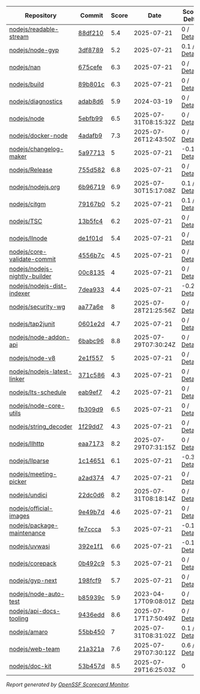 <!-- OPENSSF-SCORECARD-MONITOR:START -->

| Repository | Commit | Score | Date | Score Delta | Report | StepSecurity |
| -- | -- | -- | -- | -- | -- | -- |
| [nodejs/readable-stream](https://github.com/nodejs/readable-stream) | [88df210](https://github.com/nodejs/readable-stream/commit/88df21041dc26c210fab3e074ab6bb681a604b8e) | 5.4 | 2025-07-21 | 0 / [Details](https://ossf.github.io/scorecard-visualizer/#/projects/github.com/nodejs/readable-stream/compare/88df21041dc26c210fab3e074ab6bb681a604b8e/88df21041dc26c210fab3e074ab6bb681a604b8e) | [View](https://ossf.github.io/scorecard-visualizer/#/projects/github.com/nodejs/readable-stream/commit/88df21041dc26c210fab3e074ab6bb681a604b8e) | [Fix it](https://app.stepsecurity.io/securerepo?repo=nodejs/readable-stream) |
| [nodejs/node-gyp](https://github.com/nodejs/node-gyp) | [3df8789](https://github.com/nodejs/node-gyp/commit/3df8789a9aa73c60707eec8f02f4e926491d6102) | 5.2 | 2025-07-21 | 0.1 / [Details](https://ossf.github.io/scorecard-visualizer/#/projects/github.com/nodejs/node-gyp/compare/7d883b5cf4c26e76065201f85b0be36d5ebdcc0e/3df8789a9aa73c60707eec8f02f4e926491d6102) | [View](https://ossf.github.io/scorecard-visualizer/#/projects/github.com/nodejs/node-gyp/commit/3df8789a9aa73c60707eec8f02f4e926491d6102) | [Fix it](https://app.stepsecurity.io/securerepo?repo=nodejs/node-gyp) |
| [nodejs/nan](https://github.com/nodejs/nan) | [675cefe](https://github.com/nodejs/nan/commit/675cefebca42410733da8a454c8d9391fcebfbc2) | 6.3 | 2025-07-21 | 0 / [Details](https://ossf.github.io/scorecard-visualizer/#/projects/github.com/nodejs/nan/compare/675cefebca42410733da8a454c8d9391fcebfbc2/675cefebca42410733da8a454c8d9391fcebfbc2) | [View](https://ossf.github.io/scorecard-visualizer/#/projects/github.com/nodejs/nan/commit/675cefebca42410733da8a454c8d9391fcebfbc2) | [Fix it](https://app.stepsecurity.io/securerepo?repo=nodejs/nan) |
| [nodejs/build](https://github.com/nodejs/build) | [89b801c](https://github.com/nodejs/build/commit/89b801cfa71163e347aafdd767aa44acf8cb70c6) | 6.3 | 2025-07-21 | 0 / [Details](https://ossf.github.io/scorecard-visualizer/#/projects/github.com/nodejs/build/compare/62a7c769f6aee5537efaa40083851af9295f01a8/89b801cfa71163e347aafdd767aa44acf8cb70c6) | [View](https://ossf.github.io/scorecard-visualizer/#/projects/github.com/nodejs/build/commit/89b801cfa71163e347aafdd767aa44acf8cb70c6) | [Fix it](https://app.stepsecurity.io/securerepo?repo=nodejs/build) |
| [nodejs/diagnostics](https://github.com/nodejs/diagnostics) | [adab8d6](https://github.com/nodejs/diagnostics/commit/adab8d62aca9e47928570c29e7e5908a0f825039) | 5.9 | 2024-03-19 | 0 / [Details](https://ossf.github.io/scorecard-visualizer/#/projects/github.com/nodejs/diagnostics/compare/adab8d62aca9e47928570c29e7e5908a0f825039/adab8d62aca9e47928570c29e7e5908a0f825039) | [View](https://ossf.github.io/scorecard-visualizer/#/projects/github.com/nodejs/diagnostics/commit/adab8d62aca9e47928570c29e7e5908a0f825039) | [Fix it](https://app.stepsecurity.io/securerepo?repo=nodejs/diagnostics) |
| [nodejs/node](https://github.com/nodejs/node) | [5ebfb99](https://github.com/nodejs/node/commit/5ebfb99a96ab392ab96e0f3b8404a031cde556f5) | 6.5 | 2025-07-31T08:15:32Z | 0 / [Details](https://ossf.github.io/scorecard-visualizer/#/projects/github.com/nodejs/node/compare/229cc3be28eab3153c16bc55bc67d1e81c4a7067/5ebfb99a96ab392ab96e0f3b8404a031cde556f5) | [View](https://ossf.github.io/scorecard-visualizer/#/projects/github.com/nodejs/node/commit/5ebfb99a96ab392ab96e0f3b8404a031cde556f5) | [Fix it](https://app.stepsecurity.io/securerepo?repo=nodejs/node) |
| [nodejs/docker-node](https://github.com/nodejs/docker-node) | [4adafb9](https://github.com/nodejs/docker-node/commit/4adafb930bf239b610fa37c4f691bbf98dd65578) | 7.3 | 2025-07-26T12:43:50Z | 0 / [Details](https://ossf.github.io/scorecard-visualizer/#/projects/github.com/nodejs/docker-node/compare/b3d8cc15338c545a4328286b2df806b511e2b31b/4adafb930bf239b610fa37c4f691bbf98dd65578) | [View](https://ossf.github.io/scorecard-visualizer/#/projects/github.com/nodejs/docker-node/commit/4adafb930bf239b610fa37c4f691bbf98dd65578) | [Fix it](https://app.stepsecurity.io/securerepo?repo=nodejs/docker-node) |
| [nodejs/changelog-maker](https://github.com/nodejs/changelog-maker) | [5a97713](https://github.com/nodejs/changelog-maker/commit/5a97713ef473bd39ea3dff1a022b674556c284b7) | 5 | 2025-07-21 | -0.1 / [Details](https://ossf.github.io/scorecard-visualizer/#/projects/github.com/nodejs/changelog-maker/compare/5a97713ef473bd39ea3dff1a022b674556c284b7/5a97713ef473bd39ea3dff1a022b674556c284b7) | [View](https://ossf.github.io/scorecard-visualizer/#/projects/github.com/nodejs/changelog-maker/commit/5a97713ef473bd39ea3dff1a022b674556c284b7) | [Fix it](https://app.stepsecurity.io/securerepo?repo=nodejs/changelog-maker) |
| [nodejs/Release](https://github.com/nodejs/Release) | [755d582](https://github.com/nodejs/Release/commit/755d5821ca9454b91d83f51736b4dddbd7a2600c) | 6.8 | 2025-07-21 | 0 / [Details](https://ossf.github.io/scorecard-visualizer/#/projects/github.com/nodejs/Release/compare/b882d16765f4ef3d9d86d86726102061175cd3bb/755d5821ca9454b91d83f51736b4dddbd7a2600c) | [View](https://ossf.github.io/scorecard-visualizer/#/projects/github.com/nodejs/Release/commit/755d5821ca9454b91d83f51736b4dddbd7a2600c) | [Fix it](https://app.stepsecurity.io/securerepo?repo=nodejs/Release) |
| [nodejs/nodejs.org](https://github.com/nodejs/nodejs.org) | [6b96719](https://github.com/nodejs/nodejs.org/commit/6b96719fe68e4f77a1243a78456873b0d4ab1107) | 6.9 | 2025-07-30T15:17:08Z | 0.1 / [Details](https://ossf.github.io/scorecard-visualizer/#/projects/github.com/nodejs/nodejs.org/compare/77f675cabeabec5fcb464539d47bff82613c297b/6b96719fe68e4f77a1243a78456873b0d4ab1107) | [View](https://ossf.github.io/scorecard-visualizer/#/projects/github.com/nodejs/nodejs.org/commit/6b96719fe68e4f77a1243a78456873b0d4ab1107) | [Fix it](https://app.stepsecurity.io/securerepo?repo=nodejs/nodejs.org) |
| [nodejs/citgm](https://github.com/nodejs/citgm) | [79167b0](https://github.com/nodejs/citgm/commit/79167b09c28bb8a81ad824f8c48d8c85a7cac010) | 5.2 | 2025-07-21 | 0.1 / [Details](https://ossf.github.io/scorecard-visualizer/#/projects/github.com/nodejs/citgm/compare/79167b09c28bb8a81ad824f8c48d8c85a7cac010/79167b09c28bb8a81ad824f8c48d8c85a7cac010) | [View](https://ossf.github.io/scorecard-visualizer/#/projects/github.com/nodejs/citgm/commit/79167b09c28bb8a81ad824f8c48d8c85a7cac010) | [Fix it](https://app.stepsecurity.io/securerepo?repo=nodejs/citgm) |
| [nodejs/TSC](https://github.com/nodejs/TSC) | [13b5fc4](https://github.com/nodejs/TSC/commit/13b5fc46c2314bb316264e85b6b7180a849e4892) | 6.2 | 2025-07-21 | 0 / [Details](https://ossf.github.io/scorecard-visualizer/#/projects/github.com/nodejs/TSC/compare/bce05f3237079856ef8fb5e97d819e9a2b08bbcf/13b5fc46c2314bb316264e85b6b7180a849e4892) | [View](https://ossf.github.io/scorecard-visualizer/#/projects/github.com/nodejs/TSC/commit/13b5fc46c2314bb316264e85b6b7180a849e4892) | [Fix it](https://app.stepsecurity.io/securerepo?repo=nodejs/TSC) |
| [nodejs/llnode](https://github.com/nodejs/llnode) | [de1f01d](https://github.com/nodejs/llnode/commit/de1f01d70a5c58111dd873d340f898023e4e8fe6) | 5.4 | 2025-07-21 | 0 / [Details](https://ossf.github.io/scorecard-visualizer/#/projects/github.com/nodejs/llnode/compare/de1f01d70a5c58111dd873d340f898023e4e8fe6/de1f01d70a5c58111dd873d340f898023e4e8fe6) | [View](https://ossf.github.io/scorecard-visualizer/#/projects/github.com/nodejs/llnode/commit/de1f01d70a5c58111dd873d340f898023e4e8fe6) | [Fix it](https://app.stepsecurity.io/securerepo?repo=nodejs/llnode) |
| [nodejs/core-validate-commit](https://github.com/nodejs/core-validate-commit) | [4556b7c](https://github.com/nodejs/core-validate-commit/commit/4556b7ced175f8802ef32a0cb1af273e9bab5c24) | 4.5 | 2025-07-21 | 0 / [Details](https://ossf.github.io/scorecard-visualizer/#/projects/github.com/nodejs/core-validate-commit/compare/4556b7ced175f8802ef32a0cb1af273e9bab5c24/4556b7ced175f8802ef32a0cb1af273e9bab5c24) | [View](https://ossf.github.io/scorecard-visualizer/#/projects/github.com/nodejs/core-validate-commit/commit/4556b7ced175f8802ef32a0cb1af273e9bab5c24) | [Fix it](https://app.stepsecurity.io/securerepo?repo=nodejs/core-validate-commit) |
| [nodejs/nodejs-nightly-builder](https://github.com/nodejs/nodejs-nightly-builder) | [00c8135](https://github.com/nodejs/nodejs-nightly-builder/commit/00c8135102b0e272ed1d8950845a5412cc9bc237) | 4 | 2025-07-21 | 0 / [Details](https://ossf.github.io/scorecard-visualizer/#/projects/github.com/nodejs/nodejs-nightly-builder/compare/00c8135102b0e272ed1d8950845a5412cc9bc237/00c8135102b0e272ed1d8950845a5412cc9bc237) | [View](https://ossf.github.io/scorecard-visualizer/#/projects/github.com/nodejs/nodejs-nightly-builder/commit/00c8135102b0e272ed1d8950845a5412cc9bc237) | [Fix it](https://app.stepsecurity.io/securerepo?repo=nodejs/nodejs-nightly-builder) |
| [nodejs/nodejs-dist-indexer](https://github.com/nodejs/nodejs-dist-indexer) | [7dea933](https://github.com/nodejs/nodejs-dist-indexer/commit/7dea933b4d0cbff8e9c6d189271a1f2350a255a9) | 4.4 | 2025-07-21 | -0.2 / [Details](https://ossf.github.io/scorecard-visualizer/#/projects/github.com/nodejs/nodejs-dist-indexer/compare/7dea933b4d0cbff8e9c6d189271a1f2350a255a9/7dea933b4d0cbff8e9c6d189271a1f2350a255a9) | [View](https://ossf.github.io/scorecard-visualizer/#/projects/github.com/nodejs/nodejs-dist-indexer/commit/7dea933b4d0cbff8e9c6d189271a1f2350a255a9) | [Fix it](https://app.stepsecurity.io/securerepo?repo=nodejs/nodejs-dist-indexer) |
| [nodejs/security-wg](https://github.com/nodejs/security-wg) | [aa77a6e](https://github.com/nodejs/security-wg/commit/aa77a6e58449e7e381593f4c15b4b364f519cebe) | 8 | 2025-07-28T21:25:56Z | 0 / [Details](https://ossf.github.io/scorecard-visualizer/#/projects/github.com/nodejs/security-wg/compare/cc80c07860fc94e0edc0565354dbee2149db8650/aa77a6e58449e7e381593f4c15b4b364f519cebe) | [View](https://ossf.github.io/scorecard-visualizer/#/projects/github.com/nodejs/security-wg/commit/aa77a6e58449e7e381593f4c15b4b364f519cebe) | [Fix it](https://app.stepsecurity.io/securerepo?repo=nodejs/security-wg) |
| [nodejs/tap2junit](https://github.com/nodejs/tap2junit) | [0601e2d](https://github.com/nodejs/tap2junit/commit/0601e2df056c9a6625eba78c627eab405d09caa8) | 4.7 | 2025-07-21 | 0 / [Details](https://ossf.github.io/scorecard-visualizer/#/projects/github.com/nodejs/tap2junit/compare/0601e2df056c9a6625eba78c627eab405d09caa8/0601e2df056c9a6625eba78c627eab405d09caa8) | [View](https://ossf.github.io/scorecard-visualizer/#/projects/github.com/nodejs/tap2junit/commit/0601e2df056c9a6625eba78c627eab405d09caa8) | [Fix it](https://app.stepsecurity.io/securerepo?repo=nodejs/tap2junit) |
| [nodejs/node-addon-api](https://github.com/nodejs/node-addon-api) | [6babc96](https://github.com/nodejs/node-addon-api/commit/6babc960154752f686a7dca8e712991a976a754b) | 8.8 | 2025-07-29T07:30:24Z | 0 / [Details](https://ossf.github.io/scorecard-visualizer/#/projects/github.com/nodejs/node-addon-api/compare/5fa31a718d87fd805f5d352df1d8d519c3713bb8/6babc960154752f686a7dca8e712991a976a754b) | [View](https://ossf.github.io/scorecard-visualizer/#/projects/github.com/nodejs/node-addon-api/commit/6babc960154752f686a7dca8e712991a976a754b) | [Fix it](https://app.stepsecurity.io/securerepo?repo=nodejs/node-addon-api) |
| [nodejs/node-v8](https://github.com/nodejs/node-v8) | [2e1f557](https://github.com/nodejs/node-v8/commit/2e1f557df07e5f89aaad4e0b2f60f1e6c4516251) | 5 | 2025-07-21 | 0 / [Details](https://ossf.github.io/scorecard-visualizer/#/projects/github.com/nodejs/node-v8/compare/2e1f557df07e5f89aaad4e0b2f60f1e6c4516251/2e1f557df07e5f89aaad4e0b2f60f1e6c4516251) | [View](https://ossf.github.io/scorecard-visualizer/#/projects/github.com/nodejs/node-v8/commit/2e1f557df07e5f89aaad4e0b2f60f1e6c4516251) | [Fix it](https://app.stepsecurity.io/securerepo?repo=nodejs/node-v8) |
| [nodejs/nodejs-latest-linker](https://github.com/nodejs/nodejs-latest-linker) | [371c586](https://github.com/nodejs/nodejs-latest-linker/commit/371c586c7b245689a97ef6f6757404a80c318f75) | 4.3 | 2025-07-21 | 0 / [Details](https://ossf.github.io/scorecard-visualizer/#/projects/github.com/nodejs/nodejs-latest-linker/compare/371c586c7b245689a97ef6f6757404a80c318f75/371c586c7b245689a97ef6f6757404a80c318f75) | [View](https://ossf.github.io/scorecard-visualizer/#/projects/github.com/nodejs/nodejs-latest-linker/commit/371c586c7b245689a97ef6f6757404a80c318f75) | [Fix it](https://app.stepsecurity.io/securerepo?repo=nodejs/nodejs-latest-linker) |
| [nodejs/lts-schedule](https://github.com/nodejs/lts-schedule) | [eab9ef7](https://github.com/nodejs/lts-schedule/commit/eab9ef75103b4f2741f995d2eb69bb3e0f8ad135) | 4.2 | 2025-07-21 | 0 / [Details](https://ossf.github.io/scorecard-visualizer/#/projects/github.com/nodejs/lts-schedule/compare/eab9ef75103b4f2741f995d2eb69bb3e0f8ad135/eab9ef75103b4f2741f995d2eb69bb3e0f8ad135) | [View](https://ossf.github.io/scorecard-visualizer/#/projects/github.com/nodejs/lts-schedule/commit/eab9ef75103b4f2741f995d2eb69bb3e0f8ad135) | [Fix it](https://app.stepsecurity.io/securerepo?repo=nodejs/lts-schedule) |
| [nodejs/node-core-utils](https://github.com/nodejs/node-core-utils) | [fb309d9](https://github.com/nodejs/node-core-utils/commit/fb309d96a2def7a9757dca32673636ad8aeb9986) | 6.5 | 2025-07-21 | 0 / [Details](https://ossf.github.io/scorecard-visualizer/#/projects/github.com/nodejs/node-core-utils/compare/862883d7842cb8d3d259877b7c5549121c61cf94/fb309d96a2def7a9757dca32673636ad8aeb9986) | [View](https://ossf.github.io/scorecard-visualizer/#/projects/github.com/nodejs/node-core-utils/commit/fb309d96a2def7a9757dca32673636ad8aeb9986) | [Fix it](https://app.stepsecurity.io/securerepo?repo=nodejs/node-core-utils) |
| [nodejs/string_decoder](https://github.com/nodejs/string_decoder) | [1f29dd7](https://github.com/nodejs/string_decoder/commit/1f29dd715a6c829da89e869af7dafc231c20ed9f) | 4.3 | 2025-07-21 | 0 / [Details](https://ossf.github.io/scorecard-visualizer/#/projects/github.com/nodejs/string_decoder/compare/1f29dd715a6c829da89e869af7dafc231c20ed9f/1f29dd715a6c829da89e869af7dafc231c20ed9f) | [View](https://ossf.github.io/scorecard-visualizer/#/projects/github.com/nodejs/string_decoder/commit/1f29dd715a6c829da89e869af7dafc231c20ed9f) | [Fix it](https://app.stepsecurity.io/securerepo?repo=nodejs/string_decoder) |
| [nodejs/llhttp](https://github.com/nodejs/llhttp) | [eaa7173](https://github.com/nodejs/llhttp/commit/eaa71735458a020614b3898d8d97fc9091399594) | 8.2 | 2025-07-29T07:31:15Z | 0 / [Details](https://ossf.github.io/scorecard-visualizer/#/projects/github.com/nodejs/llhttp/compare/eaa71735458a020614b3898d8d97fc9091399594/eaa71735458a020614b3898d8d97fc9091399594) | [View](https://ossf.github.io/scorecard-visualizer/#/projects/github.com/nodejs/llhttp/commit/eaa71735458a020614b3898d8d97fc9091399594) | [Fix it](https://app.stepsecurity.io/securerepo?repo=nodejs/llhttp) |
| [nodejs/llparse](https://github.com/nodejs/llparse) | [1c14651](https://github.com/nodejs/llparse/commit/1c1465134945630c5b91c847f37b661cb3a617b7) | 6.1 | 2025-07-21 | -0.3 / [Details](https://ossf.github.io/scorecard-visualizer/#/projects/github.com/nodejs/llparse/compare/1c1465134945630c5b91c847f37b661cb3a617b7/1c1465134945630c5b91c847f37b661cb3a617b7) | [View](https://ossf.github.io/scorecard-visualizer/#/projects/github.com/nodejs/llparse/commit/1c1465134945630c5b91c847f37b661cb3a617b7) | [Fix it](https://app.stepsecurity.io/securerepo?repo=nodejs/llparse) |
| [nodejs/meeting-picker](https://github.com/nodejs/meeting-picker) | [a2ad374](https://github.com/nodejs/meeting-picker/commit/a2ad374b844dffc54986b48c5e9bd53544046e21) | 4.7 | 2025-07-21 | 0 / [Details](https://ossf.github.io/scorecard-visualizer/#/projects/github.com/nodejs/meeting-picker/compare/a2ad374b844dffc54986b48c5e9bd53544046e21/a2ad374b844dffc54986b48c5e9bd53544046e21) | [View](https://ossf.github.io/scorecard-visualizer/#/projects/github.com/nodejs/meeting-picker/commit/a2ad374b844dffc54986b48c5e9bd53544046e21) | [Fix it](https://app.stepsecurity.io/securerepo?repo=nodejs/meeting-picker) |
| [nodejs/undici](https://github.com/nodejs/undici) | [22dc0d6](https://github.com/nodejs/undici/commit/22dc0d67ce05831b8af63994f75e7a4bbfe339dc) | 8.2 | 2025-07-31T08:18:14Z | 0 / [Details](https://ossf.github.io/scorecard-visualizer/#/projects/github.com/nodejs/undici/compare/be11b7dfa9f45335d4ab1a81bb0b13cd4923143d/22dc0d67ce05831b8af63994f75e7a4bbfe339dc) | [View](https://ossf.github.io/scorecard-visualizer/#/projects/github.com/nodejs/undici/commit/22dc0d67ce05831b8af63994f75e7a4bbfe339dc) | [Fix it](https://app.stepsecurity.io/securerepo?repo=nodejs/undici) |
| [nodejs/official-images](https://github.com/nodejs/official-images) | [9e49b7d](https://github.com/nodejs/official-images/commit/9e49b7d2201238df6457a446a2573cd2fc7fa189) | 4.6 | 2025-07-21 | 0 / [Details](https://ossf.github.io/scorecard-visualizer/#/projects/github.com/nodejs/official-images/compare/9e49b7d2201238df6457a446a2573cd2fc7fa189/9e49b7d2201238df6457a446a2573cd2fc7fa189) | [View](https://ossf.github.io/scorecard-visualizer/#/projects/github.com/nodejs/official-images/commit/9e49b7d2201238df6457a446a2573cd2fc7fa189) | [Fix it](https://app.stepsecurity.io/securerepo?repo=nodejs/official-images) |
| [nodejs/package-maintenance](https://github.com/nodejs/package-maintenance) | [fe7ccca](https://github.com/nodejs/package-maintenance/commit/fe7cccac6f9a8e0628cb3fe0173c6822240e5eb8) | 5.3 | 2025-07-21 | -0.1 / [Details](https://ossf.github.io/scorecard-visualizer/#/projects/github.com/nodejs/package-maintenance/compare/fe7cccac6f9a8e0628cb3fe0173c6822240e5eb8/fe7cccac6f9a8e0628cb3fe0173c6822240e5eb8) | [View](https://ossf.github.io/scorecard-visualizer/#/projects/github.com/nodejs/package-maintenance/commit/fe7cccac6f9a8e0628cb3fe0173c6822240e5eb8) | [Fix it](https://app.stepsecurity.io/securerepo?repo=nodejs/package-maintenance) |
| [nodejs/uvwasi](https://github.com/nodejs/uvwasi) | [392e1f1](https://github.com/nodejs/uvwasi/commit/392e1f1c1c8a2d2102c9f2e0b9f35959a149d133) | 6.6 | 2025-07-21 | -0.1 / [Details](https://ossf.github.io/scorecard-visualizer/#/projects/github.com/nodejs/uvwasi/compare/392e1f1c1c8a2d2102c9f2e0b9f35959a149d133/392e1f1c1c8a2d2102c9f2e0b9f35959a149d133) | [View](https://ossf.github.io/scorecard-visualizer/#/projects/github.com/nodejs/uvwasi/commit/392e1f1c1c8a2d2102c9f2e0b9f35959a149d133) | [Fix it](https://app.stepsecurity.io/securerepo?repo=nodejs/uvwasi) |
| [nodejs/corepack](https://github.com/nodejs/corepack) | [0b492c9](https://github.com/nodejs/corepack/commit/0b492c9c97e4b3d5e9a139eeedb931860127b470) | 5.3 | 2025-07-21 | 0 / [Details](https://ossf.github.io/scorecard-visualizer/#/projects/github.com/nodejs/corepack/compare/15498ddb9ac717d3ea52871b8b29884a470424de/0b492c9c97e4b3d5e9a139eeedb931860127b470) | [View](https://ossf.github.io/scorecard-visualizer/#/projects/github.com/nodejs/corepack/commit/0b492c9c97e4b3d5e9a139eeedb931860127b470) | [Fix it](https://app.stepsecurity.io/securerepo?repo=nodejs/corepack) |
| [nodejs/gyp-next](https://github.com/nodejs/gyp-next) | [198fcf9](https://github.com/nodejs/gyp-next/commit/198fcf91682346f74de1a15f1fadfcad9c3ba670) | 5.7 | 2025-07-21 | 0 / [Details](https://ossf.github.io/scorecard-visualizer/#/projects/github.com/nodejs/gyp-next/compare/198fcf91682346f74de1a15f1fadfcad9c3ba670/198fcf91682346f74de1a15f1fadfcad9c3ba670) | [View](https://ossf.github.io/scorecard-visualizer/#/projects/github.com/nodejs/gyp-next/commit/198fcf91682346f74de1a15f1fadfcad9c3ba670) | [Fix it](https://app.stepsecurity.io/securerepo?repo=nodejs/gyp-next) |
| [nodejs/node-auto-test](https://github.com/nodejs/node-auto-test) | [b85939c](https://github.com/nodejs/node-auto-test/commit/b85939c0dc88670c1d3fbed36b5aba01e2c3f4c7) | 5.9 | 2023-04-17T09:08:01Z | 0 / [Details](https://ossf.github.io/scorecard-visualizer/#/projects/github.com/nodejs/node-auto-test/compare/b85939c0dc88670c1d3fbed36b5aba01e2c3f4c7/b85939c0dc88670c1d3fbed36b5aba01e2c3f4c7) | [View](https://ossf.github.io/scorecard-visualizer/#/projects/github.com/nodejs/node-auto-test/commit/b85939c0dc88670c1d3fbed36b5aba01e2c3f4c7) | [Fix it](https://app.stepsecurity.io/securerepo?repo=nodejs/node-auto-test) |
| [nodejs/api-docs-tooling](https://github.com/nodejs/api-docs-tooling) | [9436edd](https://github.com/nodejs/api-docs-tooling/commit/9436edd798f6b7a96765e7154c16131f2153dd53) | 8.6 | 2025-07-17T17:50:49Z | 0 / [Details](https://ossf.github.io/scorecard-visualizer/#/projects/github.com/nodejs/api-docs-tooling/compare/0d6d689bf8458e6ad542352c915dfa4a4b413e32/9436edd798f6b7a96765e7154c16131f2153dd53) | [View](https://ossf.github.io/scorecard-visualizer/#/projects/github.com/nodejs/api-docs-tooling/commit/9436edd798f6b7a96765e7154c16131f2153dd53) | [Fix it](https://app.stepsecurity.io/securerepo?repo=nodejs/api-docs-tooling) |
| [nodejs/amaro](https://github.com/nodejs/amaro) | [55bb450](https://github.com/nodejs/amaro/commit/55bb450284cbaa1fa8431ee3643a33143266b16c) | 7 | 2025-07-31T08:31:02Z | 0.1 / [Details](https://ossf.github.io/scorecard-visualizer/#/projects/github.com/nodejs/amaro/compare/40a7cc9137eb6636b6d775d87b1d9cf8a6473e99/55bb450284cbaa1fa8431ee3643a33143266b16c) | [View](https://ossf.github.io/scorecard-visualizer/#/projects/github.com/nodejs/amaro/commit/55bb450284cbaa1fa8431ee3643a33143266b16c) | [Fix it](https://app.stepsecurity.io/securerepo?repo=nodejs/amaro) |
| [nodejs/web-team](https://github.com/nodejs/web-team) | [21a321a](https://github.com/nodejs/web-team/commit/21a321a153646a548ca9051257461983647234b1) | 7.6 | 2025-07-29T07:30:12Z | 0.6 / [Details](https://ossf.github.io/scorecard-visualizer/#/projects/github.com/nodejs/web-team/compare/3f60687a74488d931d4ab7b844e3497468d5bb7f/21a321a153646a548ca9051257461983647234b1) | [View](https://ossf.github.io/scorecard-visualizer/#/projects/github.com/nodejs/web-team/commit/21a321a153646a548ca9051257461983647234b1) | [Fix it](https://app.stepsecurity.io/securerepo?repo=nodejs/web-team) |
| [nodejs/doc-kit](https://github.com/nodejs/doc-kit) | [53b457d](https://github.com/nodejs/doc-kit/commit/53b457da62dd4adc7e61bb8ec506d04d1bbcc3b1) | 8.5 | 2025-07-29T16:25:03Z | 0 | [View](https://ossf.github.io/scorecard-visualizer/#/projects/github.com/nodejs/doc-kit/commit/53b457da62dd4adc7e61bb8ec506d04d1bbcc3b1) | [Fix it](https://app.stepsecurity.io/securerepo?repo=nodejs/doc-kit) |

_Report generated by [OpenSSF Scorecard Monitor](https://github.com/ossf/scorecard-monitor)._

<!-- OPENSSF-SCORECARD-MONITOR:END -->